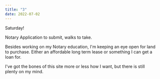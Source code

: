 ```yaml
---
title: "3"
date: 2022-07-02
---
```


Saturday!

Notary Application to submit, walks to take. 

Besides working on my Notary education, I'm keeping an eye open for land to purchase. Either an affordable long term lease or something I can get a loan for. 

I've got the bones of this site more or less how I want, but there is still plenty on my mind. 

